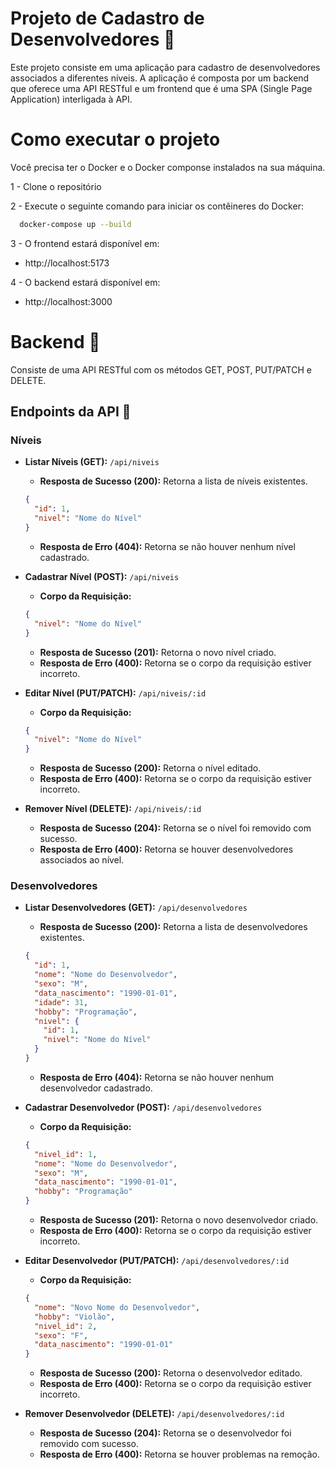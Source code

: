 # Projeto de Cadastro de Desenvolvedores 🚀

Este projeto consiste em uma aplicação para cadastro de desenvolvedores associados a diferentes níveis. A aplicação é composta por um backend que oferece uma API RESTful e um frontend que é uma SPA (Single Page Application) interligada à API.

# **Como executar o projeto**
Você precisa ter o Docker e o Docker componse instalados na sua máquina. 

1 - Clone o repositório

2 - Execute o seguinte comando para iniciar os contêineres do Docker:
  ```bash
    docker-compose up --build
  ```
3 - O frontend estará disponível em: 
 - http://localhost:5173

4 - O backend estará disponível em:
   - http://localhost:3000

# **Backend** 🚀

Consiste de uma API RESTful com os métodos GET, POST, PUT/PATCH e DELETE.

## Endpoints da API 🚚

### **Níveis**

- **Listar Níveis (GET):** `/api/niveis`

  - **Resposta de Sucesso (200):** Retorna a lista de níveis existentes.

  ```json
  {
    "id": 1,
    "nivel": "Nome do Nível"
  }
  ```

  - **Resposta de Erro (404):** Retorna se não houver nenhum nível cadastrado.

- **Cadastrar Nível (POST):** `/api/niveis`

  - **Corpo da Requisição:**

  ```json
  {
    "nivel": "Nome do Nível"
  }
  ```

  - **Resposta de Sucesso (201):** Retorna o novo nível criado.
  - **Resposta de Erro (400):** Retorna se o corpo da requisição estiver incorreto.

- **Editar Nível (PUT/PATCH):** `/api/niveis/:id`

  - **Corpo da Requisição:**

  ```json
  {
    "nivel": "Nome do Nível"
  }
  ```

  - **Resposta de Sucesso (200):** Retorna o nível editado.
  - **Resposta de Erro (400):** Retorna se o corpo da requisição estiver incorreto.

- **Remover Nível (DELETE):** `/api/niveis/:id`
  - **Resposta de Sucesso (204):** Retorna se o nível foi removido com sucesso.
  - **Resposta de Erro (400):** Retorna se houver desenvolvedores associados ao nível.

### **Desenvolvedores**

- **Listar Desenvolvedores (GET):** `/api/desenvolvedores`

  - **Resposta de Sucesso (200):** Retorna a lista de desenvolvedores existentes.

  ```json
  {
    "id": 1,
    "nome": "Nome do Desenvolvedor",
    "sexo": "M",
    "data_nascimento": "1990-01-01",
    "idade": 31,
    "hobby": "Programação",
    "nivel": {
      "id": 1,
      "nivel": "Nome do Nível"
    }
  }
  ```

  - **Resposta de Erro (404):** Retorna se não houver nenhum desenvolvedor cadastrado.

- **Cadastrar Desenvolvedor (POST):** `/api/desenvolvedores`

  - **Corpo da Requisição:**

  ```json
  {
    "nivel_id": 1,
    "nome": "Nome do Desenvolvedor",
    "sexo": "M",
    "data_nascimento": "1990-01-01",
    "hobby": "Programação"
  }
  ```

  - **Resposta de Sucesso (201):** Retorna o novo desenvolvedor criado.
  - **Resposta de Erro (400):** Retorna se o corpo da requisição estiver incorreto.

- **Editar Desenvolvedor (PUT/PATCH):** `/api/desenvolvedores/:id`

  - **Corpo da Requisição:**

  ```json
  {
    "nome": "Novo Nome do Desenvolvedor",
    "hobby": "Violão",
    "nivel_id": 2,
    "sexo": "F",
    "data_nascimento": "1990-01-01"
  }
  ```

  - **Resposta de Sucesso (200):** Retorna o desenvolvedor editado.
  - **Resposta de Erro (400):** Retorna se o corpo da requisição estiver incorreto.

- **Remover Desenvolvedor (DELETE):** `/api/desenvolvedores/:id`
  - **Resposta de Sucesso (204):** Retorna se o desenvolvedor foi removido com sucesso.
  - **Resposta de Erro (400):** Retorna se houver problemas na remoção.
